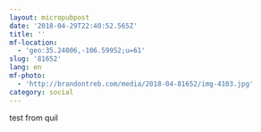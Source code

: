```yaml
---
layout: micropubpost
date: '2018-04-29T22:40:52.565Z'
title: ''
mf-location:
  - 'geo:35.24006,-106.59952;u=61'
slug: '81652'
lang: en
mf-photo:
  - 'http://brandontreb.com/media/2018-04-81652/img-4103.jpg'
category: social
---
```

test from quil
